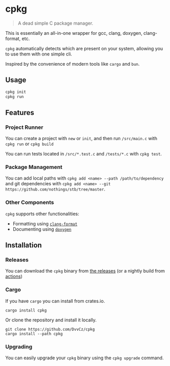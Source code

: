 # cpkg


> A dead simple C package manager.

This is essentially an all-in-one wrapper for gcc, clang, doxygen, clang-format, etc.

`cpkg` automatically detects which are present on your system, allowing you to use them with one simple cli.

Inspired by the convenience of modern tools like `cargo` and `bun`.

## Usage

```bash
cpkg init
cpkg run
```

## Features

### Project Runner

You can create a project with `new` or `init`, and then run `/src/main.c` with `cpkg run` or `cpkg build`

You can run tests located in `/src/*.test.c` and `/tests/*.c` with `cpkg test`.

### Package Management

You can add local paths with `cpkg add <name> --path /path/to/dependency` and git dependencies with `cpkg add <name> --git https://github.com/nothings/stb/tree/master`.

### Other Components

`cpkg` supports other functionalities:

* Formatting using [`clang-format`](https://clang.llvm.org/docs/ClangFormat.html)
* Documenting using [`doxygen`](https://www.doxygen.nl)

## Installation

### Releases

You can download the `cpkg` binary from [the releases](https://github.com/DvvCz/cpkg/releases) (or a nightly build from [actions](https://github.com/DvvCz/cpkg/actions))

### Cargo

If you have `cargo` you can install from crates.io.

```
cargo install cpkg
```

Or clone the repository and install it locally.

```
git clone https://github.com/DvvCz/cpkg
cargo install --path cpkg
```

### Upgrading

You can easily upgrade your `cpkg` binary using the `cpkg upgrade` command.